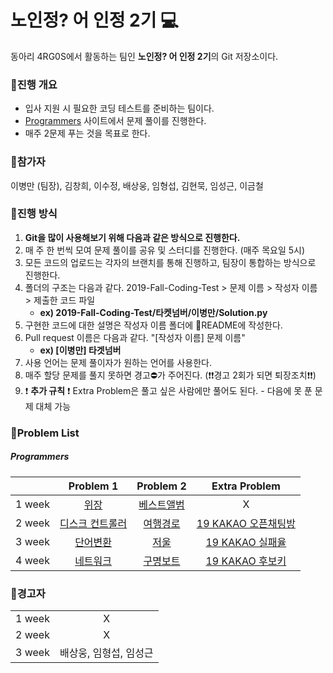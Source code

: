 # 노인정? 어 인정 2기 :computer:

동아리 4RG0S에서 활동하는 팀인 **노인정? 어 인정 2기**의 Git 저장소이다.

### :page_facing_up:진행 개요

- 입사 지원 시 필요한 코딩 테스트를 준비하는 팀이다.
- [Programmers](<https://programmers.co.kr/>) 사이트에서 문제 풀이를 진행한다.
- 매주 2문제 푸는 것을 목표로 한다.

### :baby:참가자

이병만 (팀장), 김창희, 이수정, 배상웅, 임형섭, 김현묵, 임성근, 이금철

### :pushpin:진행 방식

1. **Git을 많이 사용해보기 위해 다음과 같은 방식으로 진행한다.**
2. 매 주 한 번씩 모여 문제 풀이를 공유 및 스터디를 진행한다. (매주 목요일 5시)
3. 모든 코드의 업로드는 각자의 브랜치를 통해 진행하고, 팀장이 통합하는 방식으로 진행한다. 
4. 폴더의 구조는 다음과 같다. 2019-Fall-Coding-Test > 문제 이름 > 작성자 이름 > 제출한 코드 파일 
   - **ex) 2019-Fall-Coding-Test/타켓넘버/이병만/Solution.py**
5. 구현한 코드에 대한 설명은 작성자 이름 폴더에 :notebook_with_decorative_cover:README에 작성한다.
6. Pull request 이름은 다음과 같다. "[작성자 이름] 문제 이름" 
   - **ex) [이병만] 타겟넘버**
7. 사용 언어는 문제 풀이자가 원하는 언어를 사용한다.
8. 매주 할당 문제를 풀지 못하면 경고:no_entry:가 주어진다. (:heavy_exclamation_mark::heavy_exclamation_mark:경고 2회가 되면 퇴장조치:heavy_exclamation_mark::heavy_exclamation_mark:)
9. :heavy_exclamation_mark: **추가 규칙** :heavy_exclamation_mark: Extra Problem은 풀고 싶은 사람에만 풀어도 된다. - 다음에 못 푼 문제 대체 가능

### :blue_book:Problem List

##### Programmers

|        |                          Problem 1                           |                          Problem 2                           |                        Extra Problem                         |
| :----: | :----------------------------------------------------------: | :----------------------------------------------------------: | :----------------------------------------------------------: |
| 1 week | [위장](https://programmers.co.kr/learn/courses/30/lessons/42578) | [베스트앨범](<https://programmers.co.kr/learn/courses/30/lessons/42579>) |                              X                               |
| 2 week | [디스크 컨트롤러](<https://programmers.co.kr/learn/courses/30/lessons/42627>) | [여행경로](<https://programmers.co.kr/learn/courses/30/lessons/43164>) | [19 KAKAO 오픈채팅방](<https://programmers.co.kr/learn/courses/30/lessons/42888>) |
| 3 week | [단어변환](<https://programmers.co.kr/learn/courses/30/lessons/43163>) | [저울](<https://programmers.co.kr/learn/courses/30/lessons/42886>) | [19 KAKAO 실패율](<https://programmers.co.kr/learn/courses/30/lessons/42889>) |
| 4 week | [네트워크](<https://programmers.co.kr/learn/courses/30/lessons/43162>) | [구명보트](<https://programmers.co.kr/learn/courses/30/lessons/42885>) | [19 KAKAO 후보키](<https://programmers.co.kr/learn/courses/30/lessons/42890>) |

### :name_badge:경고자

|        |                        |
| :----: | :--------------------: |
| 1 week |           X            |
| 2 week |           X            |
| 3 week | 배상웅, 임형섭, 임성근 |

